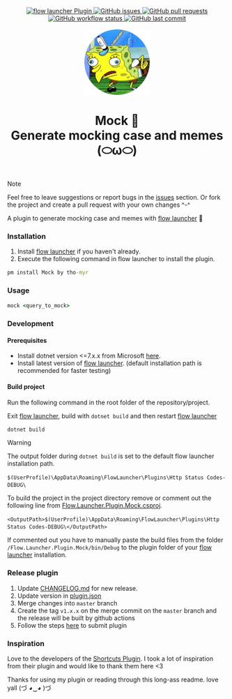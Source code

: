 <div align="center">
    <div>
        <a href="https://github.com/Flow-Launcher/Flow.Launcher.PluginsManifest">
            <img src="https://img.shields.io/badge/Flow%20Launcher-Plugin-blue" alt="flow launcher Plugin">
        </a>
        <a href="https://github.com/tho-myr/Flow.Launcher.Plugin.Mock/issues">
            <img src="https://img.shields.io/github/issues/tho-myr/Flow.Launcher.Plugin.Mock" alt="GitHub issues">
        </a>
        <a href="https://github.com/tho-myr/Flow.Launcher.Plugin.Mock/pulls">
            <img src="https://img.shields.io/github/issues-pr/tho-myr/Flow.Launcher.Plugin.Mock" alt="GitHub pull requests">
        </a>
        <a href="https://github.com/tho-myr/Flow.Launcher.Plugin.Mock/actions/workflows/release.yml">
            <img src="https://img.shields.io/github/actions/workflow/status/tho-myr/Flow.Launcher.Plugin.Mock/release.yml?branch=master" alt="GitHub workflow status">
        </a>
        <a href="https://github.com/tho-myr/Flow.Launcher.Plugin.Mock/commits">
            <img src="https://img.shields.io/github/last-commit/tho-myr/Flow.Launcher.Plugin.Mock" alt="GitHub last commit">
        </a>
    </div>
</div>

<br>

<div align="center">
  <img src="Flow.Launcher.Plugin.Mock/Images/icon.png" alt="Shortcuts logo" width="150">  
  
  <h1>
    Mock 🥸
	<br>
	Generate mocking case and memes (⬭ω⬭)
  </h1>
</div>

<br>

> [!NOTE]
>
> Feel free to leave suggestions or report bugs in the [issues](https://github.com/tho-myr/Flow.Launcher.Plugin.Mock/issues) section. 
> Or fork the project and create a pull request with your own changes ^-^

A plugin to generate mocking case and memes with [flow launcher](https://github.com/Flow-Launcher/Flow.Launcher) 🥸

### Installation

1. Install [flow launcher](https://github.com/Flow-Launcher/Flow.Launcher) if you haven't already.
2. Execute the following command in flow launcher to install the plugin.

```cmd
pm install Mock by tho-myr
```

### Usage

```cmd
mock <query_to_mock>
```

### Development

#### Prerequisites

- Install dotnet version <=7.x.x from Microsoft [here](https://dotnet.microsoft.com/en-us/download). 
- Install latest version of [flow launcher](https://github.com/Flow-Launcher/Flow.Launcher). (default installation path is recommended for faster testing)

#### Build project

Run the following command in the root folder of the repository/project.

Exit [flow launcher](https://github.com/Flow-Launcher/Flow.Launcher), build with `dotnet build` 
and then restart [flow launcher](https://github.com/Flow-Launcher/Flow.Launcher)

```cmd
dotnet build
```

> [!WARNING]
> The output folder during `dotnet build` is set to the default flow launcher installation path.
> 
> ```$(UserProfile)\AppData\Roaming\FlowLauncher\Plugins\Http Status Codes-DEBUG\```
>
> To build the project in the project directory remove or comment out the following line from [Flow.Launcher.Plugin.Mock.csproj](Flow.Launcher.Plugin.Mock/Flow.Launcher.Plugin.Mock.csproj).
>
> ```<OutputPath>$(UserProfile)\AppData\Roaming\FlowLauncher\Plugins\Http Status Codes-DEBUG\</OutputPath>```
>
> If commented out you have to manually paste the build files from the folder `/Flow.Launcher.Plugin.Mock/bin/Debug` to the plugin folder of your [flow launcher](https://github.com/Flow-Launcher/Flow.Launcher) installation.

### Release plugin

1. Update [CHANGELOG.md](CHANGELOG.md) for new release.
2. Update version in [plugin.json](Flow.Launcher.Plugin.Mock/plugin.json)
3. Merge changes into `master` branch
4. Create the tag `v1.x.x` on the merge commit on the `master` branch and the release will be built by github actions
5. Follow the steps [here](https://github.com/Flow-Launcher/Flow.Launcher.PluginsManifest?tab=readme-ov-file#how-to-submit-your-plugin) to submit plugin 

### Inspiration

Love to the developers of the [Shortcuts Plugin](https://github.com/mantasjasikenas/flow-launcher-shortcuts-plugin). 
I took a lot of inspiration from their plugin and would like to thank them here <3

Thanks for using my plugin or reading through this long-ass readme. love yall (づ ◕‿◕ )づ